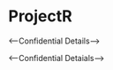 # ProjectR
<--Confidential Details-->

<--Confidential Detaials-->























































































